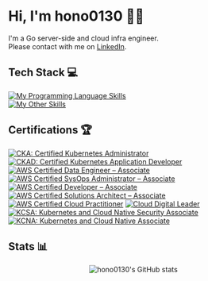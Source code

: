 <!--
**hono0130/hono0130** is a ✨ _special_ ✨ repository because its `README.md` (this file) appears on your GitHub profile.

Here are some ideas to get you started:

- 🔭 I’m currently working on ...
- 🌱 I’m currently learning ...
- 👯 I’m looking to collaborate on ...
- 🤔 I’m looking for help with ...
- 💬 Ask me about ...
- 📫 How to reach me: ...
- 😄 Pronouns: ...
- ⚡ Fun fact: ...
-->

# Hi, I'm hono0130 👋🏻

I'm a Go server-side and cloud infra engineer. <br>
Please contact with me on [LinkedIn](https://www.linkedin.com/in/honoka-toda).

## Tech Stack 💻

[![My Programming Language Skills](https://skillicons.dev/icons?i=go,python)](https://skillicons.dev)<br>
[![My Other Skills](https://skillicons.dev/icons?i=aws,terraform,kubernetes,docker,grafana)](https://skillicons.dev)

## Certifications 🏆

<!--START_SECTION:badges-->
[![CKA: Certified Kubernetes Administrator](https://images.credly.com/size/110x110/images/8b8ed108-e77d-4396-ac59-2504583b9d54/cka_from_cncfsite__281_29.png)](http://www.credly.com/badges/79b35397-115c-4a5a-a963-36f70bd23824 "CKA: Certified Kubernetes Administrator")
[![CKAD: Certified Kubernetes Application Developer](https://images.credly.com/size/110x110/images/cc8adc83-1dc6-4d57-8e20-22171247e052/blob)](http://www.credly.com/badges/1caf42a0-387c-46ef-a532-0f7d485ec985 "CKAD: Certified Kubernetes Application Developer")
[![AWS Certified Data Engineer – Associate](https://images.credly.com/size/110x110/images/e5c85d7f-4e50-431e-b5af-fa9d9b0596e7/image.png)](http://www.credly.com/badges/ee1fa5b4-6dca-4440-98a1-23ce1a0b7a73 "AWS Certified Data Engineer – Associate")
[![AWS Certified SysOps Administrator – Associate](https://images.credly.com/size/110x110/images/f0d3fbb9-bfa7-4017-9989-7bde8eaf42b1/image.png)](http://www.credly.com/badges/0b662617-b115-4185-86d0-fbdb091c1cf1 "AWS Certified SysOps Administrator – Associate")
[![AWS Certified Developer – Associate](https://images.credly.com/size/110x110/images/b9feab85-1a43-4f6c-99a5-631b88d5461b/image.png)](http://www.credly.com/badges/e1c68d2a-4926-4ccd-ae86-2b987e8f4b11 "AWS Certified Developer – Associate")
[![AWS Certified Solutions Architect – Associate](https://images.credly.com/size/110x110/images/0e284c3f-5164-4b21-8660-0d84737941bc/image.png)](http://www.credly.com/badges/1a91bdb0-8d09-4bdc-ba9a-0fa8eda95028 "AWS Certified Solutions Architect – Associate")
[![AWS Certified Cloud Practitioner](https://images.credly.com/size/110x110/images/00634f82-b07f-4bbd-a6bb-53de397fc3a6/image.png)](http://www.credly.com/badges/94f9c586-d743-4f94-a1c9-3fd65455a3cb "AWS Certified Cloud Practitioner")
[![Cloud Digital Leader](https://images.credly.com/size/110x110/images/300d4058-0dbd-47b1-96ad-63ff89e41d2b/image.png)](http://www.credly.com/badges/90a2a947-7186-4014-99f2-3b89f0847a11 "Cloud Digital Leader")
[![KCSA: Kubernetes and Cloud Native Security Associate](https://images.credly.com/size/110x110/images/67dd8a95-8876-4051-9cb9-3d97c204f85a/image.png)](http://www.credly.com/badges/77c6d4b7-9f31-41c3-8d10-5bbbf28398d6 "KCSA: Kubernetes and Cloud Native Security Associate")
[![KCNA: Kubernetes and Cloud Native Associate](https://images.credly.com/size/110x110/images/f28f1d88-428a-47f6-95b5-7da1dd6c1000/KCNA_badge.png)](http://www.credly.com/badges/c30b8d94-91f3-4236-8b4d-fc237dfa2017 "KCNA: Kubernetes and Cloud Native Associate")
<!--END_SECTION:badges-->

## Stats 📊

<div align="center">
    <img src="https://github-readme-stats-rouge-two-83.vercel.app/api?username=hono0130&rank_icon=github&hide=stars&show_icons=true&show=prs_merged_percentage" alt="hono0130's GitHub stats">
</div>

<!-- [![hono0130's GitHub stats](https://github-readme-stats-rouge-two-83.vercel.app/api?username=hono0130&rank_icon=github&hide=stars&show_icons=true&show=prs_merged_percentage)](https://github.com/hono0130/github-readme-stats) -->

<!--
![Top Langs](https://github-readme-stats-rouge-two-83.vercel.app/api/top-langs/?username=hono0130&layout=compact&exclude_repo=intern_analysis,mail-cli,intern-chore-app,map_automation,menu-app) -->
